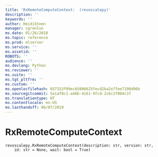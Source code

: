 ```yaml
---
title: 'RxRemoteComputeContext:  (revoscalepy)'
description: ''
keywords: ''
author: HeidiSteen
manager: cgronlun
ms.date: 01/26/2018
ms.topic: reference
ms.prod: mlserver
ms.service: ''
ms.assetid: ''
ROBOTS: ''
audience: ''
ms.devlang: Python
ms.reviewer: ''
ms.suite: ''
ms.tgt_pltfrm: ''
ms.custom: ''
ms.openlocfilehash: 037153f99ecb5806625fecd2ba2e7fee7190d96b
ms.sourcegitcommit: 5a1af0c1-a46b-4161-9fcd-2c6c2f004c37
ms.translationtype: HT
ms.contentlocale: en-US
ms.lasthandoff: 06/07/2019
---
```

# <a name="rxremotecomputecontext"></a>RxRemoteComputeContext


 



```
revoscalepy.RxRemoteComputeContext(description: str, version: str,
    id: str = None, wait: bool = True)
```




